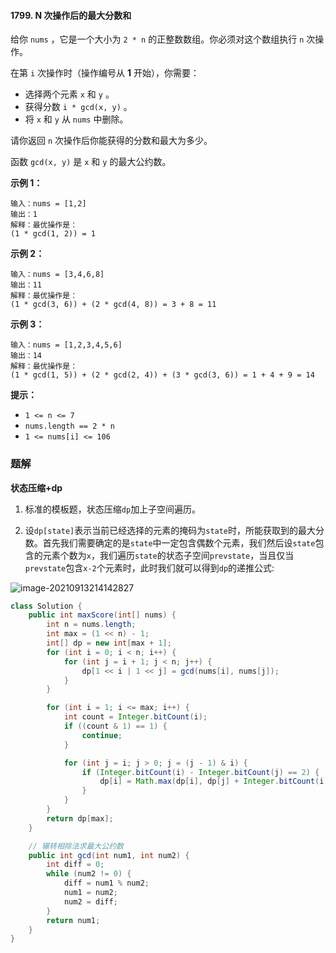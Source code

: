 #### 1799. N 次操作后的最大分数和

给你 `nums` ，它是一个大小为 `2 * n` 的正整数数组。你必须对这个数组执行 `n` 次操作。

在第 `i` 次操作时（操作编号从 **1** 开始），你需要：

* 选择两个元素 `x` 和 `y` 。
* 获得分数 `i * gcd(x, y)` 。
* 将 `x` 和 `y` 从 `nums` 中删除。

请你返回 `n` 次操作后你能获得的分数和最大为多少。

函数 `gcd(x, y)` 是 `x` 和 `y` 的最大公约数。

**示例 1：**

```shell
输入：nums = [1,2]
输出：1
解释：最优操作是：
(1 * gcd(1, 2)) = 1
```

**示例 2：**

```shell
输入：nums = [3,4,6,8]
输出：11
解释：最优操作是：
(1 * gcd(3, 6)) + (2 * gcd(4, 8)) = 3 + 8 = 11
```

**示例 3：**

```shell
输入：nums = [1,2,3,4,5,6]
输出：14
解释：最优操作是：
(1 * gcd(1, 5)) + (2 * gcd(2, 4)) + (3 * gcd(3, 6)) = 1 + 4 + 9 = 14
```

**提示：**

- `1 <= n <= 7`
- `nums.length == 2 * n`
- `1 <= nums[i] <= 106`

### 题解

**状态压缩+dp**

1. 标准的模板题，状态压缩`dp`加上子空间遍历。

2. 设`dp[state]`表示当前已经选择的元素的掩码为`state`时，所能获取到的最大分数。首先我们需要确定的是`state`中一定包含偶数个元素，我们然后设`state`包含的元素个数为`x`，我们遍历`state`的状态子空间`prevstate`，当且仅当`prevstate`包含`x-2`个元素时，此时我们就可以得到`dp`的递推公式:


![image-20210913214142827](http://gitlab.wsh-study.com/xp-study/LeeteCode/-/blob/master/状态压缩/images/N次操作后的最大分数和/1.jpg)

```java
class Solution {
    public int maxScore(int[] nums) {
        int n = nums.length;
        int max = (1 << n) - 1;
        int[] dp = new int[max + 1];
        for (int i = 0; i < n; i++) {
            for (int j = i + 1; j < n; j++) {
                dp[1 << i | 1 << j] = gcd(nums[i], nums[j]);
            }
        }

        for (int i = 1; i <= max; i++) {
            int count = Integer.bitCount(i);
            if ((count & 1) == 1) {
                continue;
            }

            for (int j = i; j > 0; j = (j - 1) & i) {
                if (Integer.bitCount(i) - Integer.bitCount(j) == 2) {
                    dp[i] = Math.max(dp[i], dp[j] + Integer.bitCount(i) / 2 * dp[i ^ j]);
                }
            }
        }
        return dp[max];
    }

    // 辗转相除法求最大公约数
    public int gcd(int num1, int num2) {
        int diff = 0;
        while (num2 != 0) {
            diff = num1 % num2;
            num1 = num2;
            num2 = diff;
        }
        return num1;
    }
}
```

